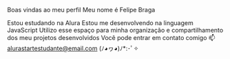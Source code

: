 Boas vindas ao meu perfil
Meu nome é Felipe Braga

Estou estudando na Alura
Estou me desenvolvendo na linguagem JavaScript
Utilizo esse espaço para minha organização e compartilhamento dos meu projetos desenvolvidos
Você pode entrar em contato comigo 📫
alurastartestudante@email.com
(ﾉ◕ヮ◕)ﾉ*:･ﾟ✧
